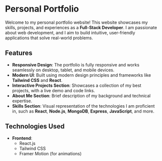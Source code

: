 # Personal Portfolio

Welcome to my personal portfolio website! This website showcases my skills, projects, and experiences as a **Full-Stack Developer**. I am passionate about web development, and I aim to build intuitive, user-friendly applications that solve real-world problems.

## Features

- **Responsive Design**: The portfolio is fully responsive and works seamlessly on desktop, tablet, and mobile devices.
- **Modern UI**: Built using modern design principles and frameworks like **Tailwind CSS** and **React**.
- **Interactive Projects Section**: Showcases a collection of my best projects, with a live demo and code links.
- **About Me Section**: Brief description of my background and technical expertise.
- **Skills Section**: Visual representation of the technologies I am proficient in, such as **React**, **Node.js**, **MongoDB**, **Express**, **JavaScript**, and more.

## Technologies Used

- **Frontend**:
  - React.js
  - Tailwind CSS
  - Framer Motion (for animations)


